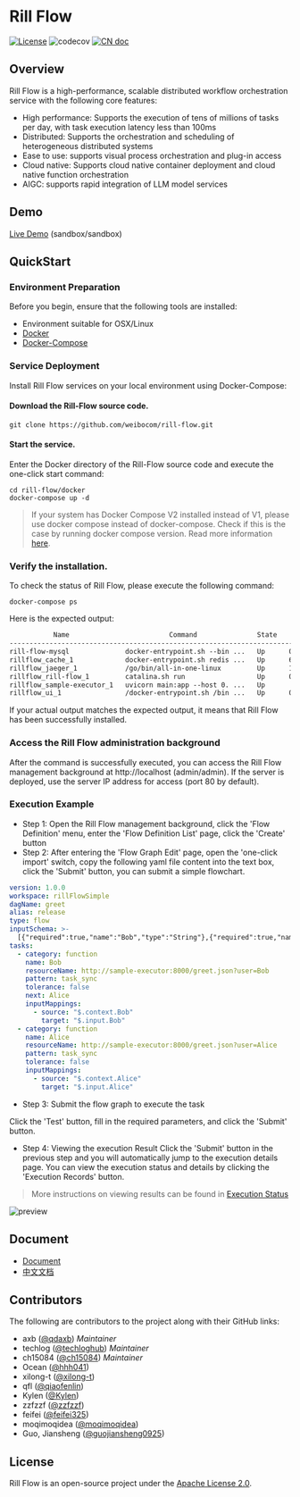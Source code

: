 # Rill Flow

[![License](https://img.shields.io/badge/license-Apache%202-4EB1BA.svg)](https://www.apache.org/licenses/LICENSE-2.0.html) ![codecov](https://codecov.io/gh/weibocom/rill-flow/branch/main/graph/badge.svg) [![CN doc](https://img.shields.io/badge/document-中文-blue.svg)](README_zh_CN.md)

## Overview

Rill Flow is a high-performance, scalable distributed workflow orchestration service with the following core features:

- High performance: Supports the execution of tens of millions of tasks per day, with task execution latency less than 100ms
- Distributed: Supports the orchestration and scheduling of heterogeneous distributed systems
- Ease to use: supports visual process orchestration and plug-in access
- Cloud native: Supports cloud native container deployment and cloud native function orchestration
- AIGC: supports rapid integration of LLM model services

## Demo
[Live Demo](https://rill-flow.cloud) (sandbox/sandbox)

## QuickStart

### Environment Preparation

Before you begin, ensure that the following tools are installed:

- Environment suitable for OSX/Linux
- [Docker](https://docs.docker.com/engine/install/)
- [Docker-Compose](https://docs.docker.com/compose/install/)

### Service Deployment
Install Rill Flow services on your local environment using Docker-Compose:

#### Download the Rill-Flow source code.
```shell
git clone https://github.com/weibocom/rill-flow.git
```

#### Start the service.
Enter the Docker directory of the Rill-Flow source code and execute the one-click start command:

```shell
cd rill-flow/docker
docker-compose up -d
```
> If your system has Docker Compose V2 installed instead of V1, please use docker compose instead of docker-compose. Check if this is the case by running docker compose version. Read more information [here](https://docs.docker.com/compose/#compose-v2-and-the-new-docker-compose-command).

### Verify the installation.

To check the status of Rill Flow, please execute the following command:

```shell
docker-compose ps
```

Here is the expected output:

```txt
           Name                         Command               State                                           Ports
------------------------------------------------------------------------------------------------------------------------------------------------------------
rill-flow-mysql              docker-entrypoint.sh --bin ...   Up      0.0.0.0:3306->3306/tcp, 33060/tcp
rillflow_cache_1             docker-entrypoint.sh redis ...   Up      6379/tcp
rillflow_jaeger_1            /go/bin/all-in-one-linux         Up      14250/tcp, 14268/tcp, 0.0.0.0:16686->16686/tcp, 5775/udp, 5778/tcp, 6831/udp, 6832/udp
rillflow_rill-flow_1         catalina.sh run                  Up      0.0.0.0:8080->8080/tcp
rillflow_sample-executor_1   uvicorn main:app --host 0. ...   Up
rillflow_ui_1                /docker-entrypoint.sh /bin ...   Up      0.0.0.0:80->80/tcp
```

If your actual output matches the expected output, it means that Rill Flow has been successfully installed.

### Access the Rill Flow administration background

After the command is successfully executed, you can access the Rill Flow management background at http://localhost (admin/admin). If the server is deployed, use the server IP address for access (port 80 by default).

### Execution Example

- Step 1: Open the Rill Flow management background, click the 'Flow Definition' menu, enter the 'Flow Definition List' page, click the 'Create' button
- Step 2: After entering the 'Flow Graph Edit' page, open the 'one-click import' switch, copy the following yaml file content into the text box, click the 'Submit' button, you can submit a simple flowchart.
```yaml
version: 1.0.0
workspace: rillFlowSimple
dagName: greet
alias: release
type: flow
inputSchema: >-
  [{"required":true,"name":"Bob","type":"String"},{"required":true,"name":"Alice","type":"String"}]
tasks:
  - category: function
    name: Bob
    resourceName: http://sample-executor:8000/greet.json?user=Bob
    pattern: task_sync
    tolerance: false
    next: Alice
    inputMappings:
      - source: "$.context.Bob"
        target: "$.input.Bob"
  - category: function
    name: Alice
    resourceName: http://sample-executor:8000/greet.json?user=Alice
    pattern: task_sync
    tolerance: false
    inputMappings:
      - source: "$.context.Alice"
        target: "$.input.Alice"
```


- Step 3: Submit the flow graph to execute the task

Click the 'Test' button, fill in the required parameters, and click the 'Submit' button.

- Step 4: Viewing the execution Result
  Click the 'Submit' button in the previous step and you will automatically jump to the execution details page. You can view the execution status and details by clicking the 'Execution Records' button.

> More instructions on viewing results can be found in [Execution Status](../user-guide/04-execution/03-status.md)

![preview](https://rill-flow.github.io/img/flow_sample.jpg)

## Document

- [Document](https://rill-flow.github.io/en/docs/intro)
- [中文文档](https://rill-flow.github.io/docs/intro)

## Contributors

The following are contributors to the project along with their GitHub links:

- axb       ([@qdaxb](https://github.com/qdaxb)) *Maintainer*
- techlog   ([@techloghub](https://github.com/techloghub)) *Maintainer*
- ch15084   ([@ch15084](https://github.com/ch15084)) *Maintainer*
- Ocean     ([@hhh041](https://github.com/hhh041))
- xilong-t  ([@xilong-t](https://github.com/xilong-t))
- qfl       ([@qiaofenlin](https://github.com/qiaofenlin))
- Kylen     ([@Kylen](https://github.com/Kylen0714))
- zzfzzf    ([@zzfzzf](https://github.com/zzfzzf))
- feifei    ([@feifei325](https://github.com/feifei325))
- moqimoqidea    ([@moqimoqidea](https://github.com/moqimoqidea))
- Guo, Jiansheng ([@guojiansheng0925](https://github.com/guojiansheng0925))

## License

Rill Flow is an open-source project under the [Apache License 2.0](https://www.apache.org/licenses/LICENSE-2.0).
